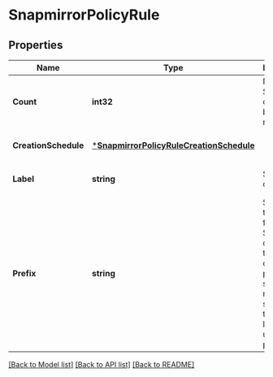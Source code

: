 # SnapmirrorPolicyRule

## Properties
Name | Type | Description | Notes
------------ | ------------- | ------------- | -------------
**Count** | **int32** | Number of Snapshot copies to be kept for retention. | [optional] [default to null]
**CreationSchedule** | [***SnapmirrorPolicyRuleCreationSchedule**](snapmirror_policy_rule_creation_schedule.md) |  | [optional] [default to null]
**Label** | **string** | Snapshot copy label | [optional] [default to null]
**Prefix** | **string** | Specifies the prefix for the Snapshot copy name to be created as per the schedule. If no value is specified, then the label is used as the prefix. | [optional] [default to null]

[[Back to Model list]](../README.md#documentation-for-models) [[Back to API list]](../README.md#documentation-for-api-endpoints) [[Back to README]](../README.md)


